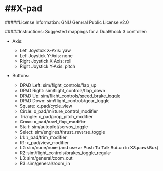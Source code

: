 ##X-pad
=====

#####License Information:
GNU General Public License v2.0

#####Instructions:
Suggested mappings for a DualShock 3 controller:

* Axis:  
  * Left Joystick X-Axis:  yaw
  * Left Joystick Y-Axis:  none
  * Right Joystick X-Axis: roll
  * Right Joystick Y-Axis: pitch

* Buttons:
  * DPAD Left:  sim/flight_controls/flap_up
  * DPAD Right: sim/flight_controls/flap_down
  * DPAD Up:    sim/flight_controls/speed_brake_toggle
  * DPAD Down:  sim/flight_controls/gear_toggle
  * Square:     x_pad/cycle_view
  * Circle:     x_pad/mixture_control_modifier
  * Triangle:   x_pad/prop_pitch_modifier
  * Cross:      x_pad/cowl_flap_modifier
  * Start:      sim/autopilot/servos_toggle
  * Select:     sim/engines/thrust_reverse_toggle
  * L1:         x_pad/trim_modifier
  * R1:         x_pad/view_modifier
  * L2:         sim/none/none (and use as Push To Talk Button in XSquawkBox)
  * R2:         sim/flight_controls/brakes_toggle_regular
  * L3:         sim/general/zoom_out
  * R3:         sim/general/zoom_in
